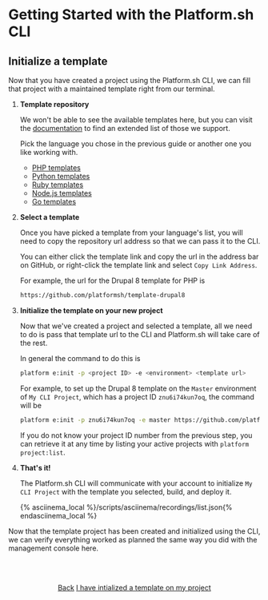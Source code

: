 # Getting Started with the Platform.sh CLI

## Initialize a template

Now that you have created a project using the Platform.sh CLI, we can fill that project with a maintained template right from our terminal.

1. **Template repository**

   We won't be able to see the available templates here, but you can visit the [documentation](gettingstarted/templates.md) to find an extended list of those we support.
   
   Pick the language you chose in the previous guide or another one you like working with.
   
   * [PHP templates](/gettingstarted/templates.md#php)
   * [Python templates](/gettingstarted/templates.md#python)
   * [Ruby templates](/gettingstarted/templates.md#ruby)
   * [Node.js templates](/gettingstarted/templates.md#nodejs)
   * [Go templates](/gettingstarted/templates.md#go)

2. **Select a template**

   Once you have picked a template from your language's list, you will need to copy the repository url address so that we can pass it to the CLI.
   
   You can either click the template link and copy the url in the address bar on GitHub, or right-click the template link and select `Copy Link Address`.
   
   For example, the url for the Drupal 8 template for PHP is
   
   ```bash
   https://github.com/platformsh/template-drupal8
   ```
   
3. **Initialize the template on your new project**

    Now that we've created a project and selected a template, all we need to do is pass that template url to the CLI and Platform.sh will take care of the rest. 
    
    In general the command to do this is
    
    ```bash
    platform e:init -p <project ID> -e <environment> <template url>
    ```
    
    For example, to set up the Drupal 8 template on the `Master` environment of `My CLI Project`, which has a project ID `znu6i74kun7oq`, the command will be
    
    ```bash
    platform e:init -p znu6i74kun7oq -e master https://github.com/platformsh/template-drupal8
    ```
    
    If you do not know your project ID number from the previous step, you can retrieve it at any time by listing your active projects with `platform project:list`.
    
4. **That's it!**

    The Platform.sh CLI will communicate with your account to initialize `My CLI Project` with the template you selected, build, and deploy it.

    {% asciinema_local %}/scripts/asciinema/recordings/list.json{% endasciinema_local %}

    
Now that the template project has been created and initialized using the CLI, we can verify everything worked as planned the same way you did with the management console here.
    
<html>
<head>
<link rel="stylesheet" href="/styles/styles.css">
</head>
<body>

<br/><br/>

<center>

<a href="/gettingstarted/next-steps/cli/step-4.html" class="buttongen small">Back</a>
<a href="/gettingstarted/next-steps/cli/step-6.html" class="buttongen small">I have intialized a template on my project</a>

</center>

<br/><br/>

</body>
</html>

